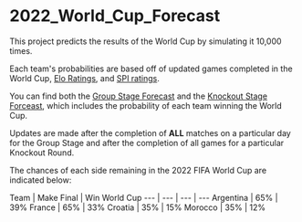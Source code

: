 # 2022_World_Cup_Forecast
This project predicts the results of the World Cup by simulating it 10,000 times. <br>

Each team's probabilities are based off of updated games completed in the World Cup, [Elo Ratings](http://www.eloratings.net/), and [SPI ratings](https://projects.fivethirtyeight.com/soccer-api/international/spi_global_rankings_intl.csv).

You can find both the [Group Stage Forecast](https://github.com/salikfaisal/2022_World_Cup_Forecast/blob/main/Group_Stage_Forecast_Results.csv) and the [Knockout Stage Forceast](https://github.com/salikfaisal/2022_World_Cup_Forecast/blob/main/Knockout_Stage_Forecast_Results.csv), which includes the probability of each team winning the World Cup.

Updates are made after the completion of **ALL** matches on a particular day for the Group Stage and after the completion of all games for a particular Knockout Round.


The chances of each side remaining in the 2022 FIFA World Cup are indicated below:

Team | Make Final | Win World Cup
--- | --- | --- | --- 
Argentina | 65% | 39%
France | 65% | 33%
Croatia | 35% | 15%
Morocco | 35% | 12%
